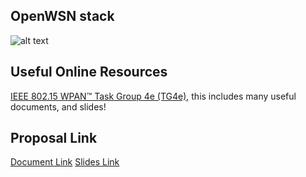 ## OpenWSN stack 
![alt text](https://openwsn.atlassian.net/wiki/download/attachments/1081394/stack_organization.png?version=2&modificationDate=1353380083067&api=v2 "OpenWSN Stack")


## Useful Online Resources
[IEEE 802.15 WPAN™ Task Group 4e (TG4e)](http://www.ieee802.org/15/pub/TG4e.html), this includes many useful documents, and slides!

## Proposal Link
[Document Link](https://docs.google.com/document/d/1rD9UfZ5btedgYT2Z2YLKToqSpb7Xs2F4k5JLBc4_8GE/edit#heading=h.m0ufbhih0b9a)
[Slides Link](https://docs.google.com/presentation/d/11iZqhmvxBhqdgTv3QrMIILfRDplZNLFqpIf4CS-ue9k/edit)
